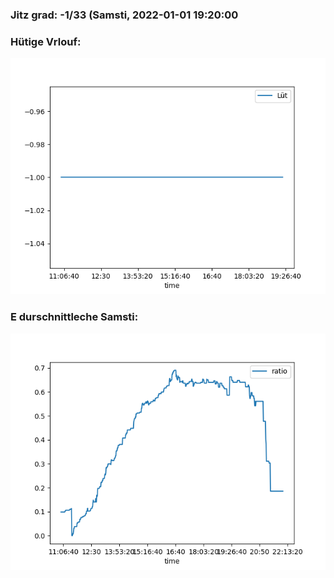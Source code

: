 ### Jitz grad: -1/33 (Samsti, 2022-01-01 19:20:00

### Hütige Vrlouf:
![Graph](Today.png)

### E durschnittleche Samsti:
![Graph](Samsti.png)